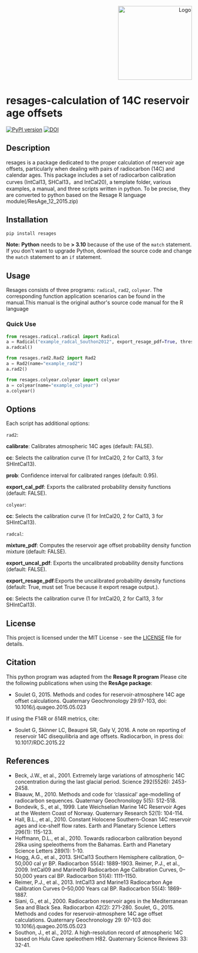 <p align="right">
  <img src="https://github.com/cccchou/radcal/blob/master/logo.png" alt="Logo" width="200"/>
</p>

# resages-calculation of 14C reservoir age offsets

[![PyPI version](https://badge.fury.io/py/resages.svg)](https://badge.fury.io/py/resages)
[![DOI](https://img.shields.io/badge/DOI-10.1016%2Fj.quageo.2015.05.023-blue)](https://www.sciencedirect.com/science/article/pii/S1871101415300273)

## Description
resages is a package dedicated to the proper calculation of reservoir age offsets, particularly when dealing with pairs of radiocarbon (14C) and calendar ages. This package includes a set of radiocarbon calibration curves (IntCal13,  SHCal13，and IntCal20), a template folder, various examples, a manual, and three scripts written in python. To be precise, they are converted to python based on the Resage R language module(/ResAge_12_2015.zip)

## Installation

```sh
pip install resages
```

**Note:** **Python** needs to be **> 3.10** because of the use of the `match` statement. If you don't want to upgrade Python, download the source code and change the `match` statement to an `if` statement.

## Usage

Resages consists of three programs: `radical`, `rad2`, `colyear`. The corresponding function application scenarios can be found in the manual.This manual is the original author's source code manual for the R language

### Quick Use

```python
from resages.radical.radical import Radical
a = Radical("example_radcal_Southon2012", export_resage_pdf=True, threshold=1e-6)
a.radcal()

from resages.rad2.Rad2 import Rad2
a = Rad2(name="example_rad2")
a.rad2()

from resages.colyear.colyear import colyear
a = colyear(name="example_colyear")
a.colyear()
```


## Options
Each script has additional options:

`rad2`:

**calibrate**: Calibrates atmospheric 14C ages (default: FALSE).

**cc**: Selects the calibration curve (1 for IntCal20, 2 for Cal13, 3 for SHIntCal13).

**prob**: Confidence interval for calibrated ranges (default: 0.95).

**export_cal_pdf**: Exports the calibrated probability density functions (default: FALSE).

`colyear`:

**cc**: Selects the calibration curve (1 for IntCal20, 2 for Cal13, 3 for SHIntCal13).

`radcal`:

**mixture_pdf**: Computes the reservoir age offset probability density function mixture (default: FALSE).

**export_uncal_pdf**: Exports the uncalibrated probability density functions (default: FALSE).

**export_resage_pdf**:Exports the uncalibrated probability density functions (default: True, must set True because it export resage output.).

**cc**: Selects the calibration curve (1 for IntCal20, 2 for Cal13, 3 for SHIntCal13).

## License

This project is licensed under the MIT License - see the [LICENSE](LICENSE) file for details.

## Citation
This python program was adapted from the **Resage R program** 
Please cite the following publications when using the **ResAge package**:

- Soulet G, 2015. Methods and codes for reservoir-atmosphere 14C age offset calculations. Quaternary Geochronology 29:97-103, doi: 10.1016/j.quageo.2015.05.023

If using the F14R or δ14R metrics, cite: 
- Soulet G, Skinner LC, Beaupré SR, Galy V, 2016. A note on reporting of reservoir 14C disequilibria and age offsets. Radiocarbon, in press doi: 10.1017/RDC.2015.22

## References
- Beck, J.W., et al., 2001. Extremely large variations of atmospheric 14C concentration during the last glacial period. Science 292(5526): 2453-2458.
- Blaauw, M., 2010. Methods and code for ‘classical’ age-modelling of radiocarbon sequences. Quaternary Geochronology 5(5): 512-518.
- Bondevik, S., et al., 1999. Late Weichselian Marine 14C Reservoir Ages at the Western Coast of Norway. Quaternary Research 52(1): 104-114.
- Hall, B.L., et al., 2010. Constant Holocene Southern-Ocean 14C reservoir ages and ice-shelf flow rates. Earth and Planetary Science Letters 296(1): 115-123.
- Hoffmann, D.L., et al., 2010. Towards radiocarbon calibration beyond 28ka using speleothems from the Bahamas. Earth and Planetary Science Letters 289(1): 1-10.
- Hogg, A.G., et al., 2013. SHCal13 Southern Hemisphere calibration, 0–50,000 cal yr BP. Radiocarbon 55(4): 1889-1903.
Reimer, P.J., et al., 2009. IntCal09 and Marine09 Radiocarbon Age Calibration Curves, 0–50,000 years cal BP. Radiocarbon 51(4): 1111–1150.
- Reimer, P.J., et al., 2013. IntCal13 and Marine13 Radiocarbon Age Calibration Curves 0–50,000 Years cal BP. Radiocarbon 55(4): 1869-1887.
- Siani, G., et al., 2000. Radiocarbon reservoir ages in the Mediterranean Sea and Black Sea. Radiocarbon 42(2): 271-280.
Soulet, G., 2015. Methods and codes for reservoir-atmosphere 14C age offset calculations. Quaternary Geochronology 29: 97-103 doi: 10.1016/j.quageo.2015.05.023
- Southon, J., et al., 2012. A high-resolution record of atmospheric 14C based on Hulu Cave speleothem H82. Quaternary Science Reviews 33: 32-41.


